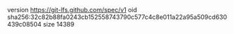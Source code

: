 version https://git-lfs.github.com/spec/v1
oid sha256:32c82b88fa0243cb152558743790c577c4c8e011a22a95a509cd630439c08504
size 14389

